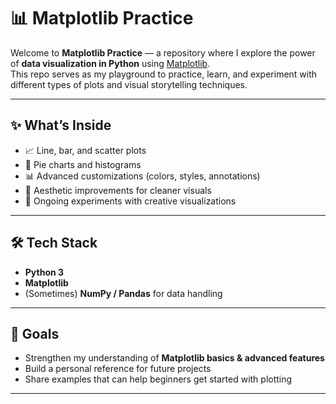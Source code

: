 # 📊 Matplotlib Practice  

Welcome to **Matplotlib Practice** — a repository where I explore the power of **data visualization in Python** using [Matplotlib](https://matplotlib.org/).  
This repo serves as my playground to practice, learn, and experiment with different types of plots and visual storytelling techniques.  

---

## ✨ What’s Inside  
- 📈 Line, bar, and scatter plots  
- 🥧 Pie charts and histograms  
- 📊 Advanced customizations (colors, styles, annotations)  
- 🎨 Aesthetic improvements for cleaner visuals  
- 🚀 Ongoing experiments with creative visualizations  

---

## 🛠️ Tech Stack  
- **Python 3**  
- **Matplotlib**  
- (Sometimes) **NumPy / Pandas** for data handling  

---

## 🎯 Goals  
- Strengthen my understanding of **Matplotlib basics & advanced features**  
- Build a personal reference for future projects  
- Share examples that can help beginners get started with plotting  

---

